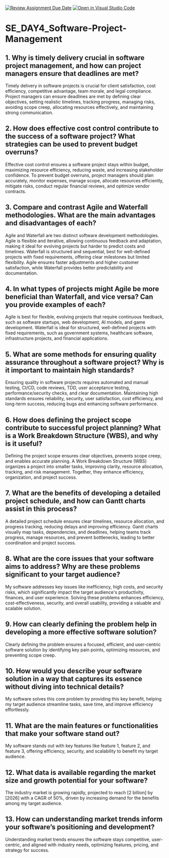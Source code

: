 [![Review Assignment Due Date](https://classroom.github.com/assets/deadline-readme-button-22041afd0340ce965d47ae6ef1cefeee28c7c493a6346c4f15d667ab976d596c.svg)](https://classroom.github.com/a/9pw6JKcu)
[![Open in Visual Studio Code](https://classroom.github.com/assets/open-in-vscode-2e0aaae1b6195c2367325f4f02e2d04e9abb55f0b24a779b69b11b9e10269abc.svg)](https://classroom.github.com/online_ide?assignment_repo_id=18563199&assignment_repo_type=AssignmentRepo)
# SE_DAY4_Software-Project-Management
## 1. Why is timely delivery crucial in software project management, and how can project managers ensure that deadlines are met?
Timely delivery in software projects is crucial for client satisfaction, cost efficiency, competitive advantage, team morale, and legal compliance. Project managers can ensure deadlines are met by defining clear objectives, setting realistic timelines, tracking progress, managing risks, avoiding scope creep, allocating resources effectively, and maintaining strong communication.
## 2. How does effective cost control contribute to the success of a software project? What strategies can be used to prevent budget overruns?
Effective cost control ensures a software project stays within budget, maximizing resource efficiency, reducing waste, and increasing stakeholder confidence. To prevent budget overruns, project managers should plan accurately, monitor expenses, manage scope, allocate resources efficiently, mitigate risks, conduct regular financial reviews, and optimize vendor contracts.
## 3. Compare and contrast Agile and Waterfall methodologies. What are the main advantages and disadvantages of each?
Agile and Waterfall are two distinct software development methodologies. Agile is flexible and iterative, allowing continuous feedback and adaptation, making it ideal for evolving projects but harder to predict costs and timelines. Waterfall is structured and sequential, best for well-defined projects with fixed requirements, offering clear milestones but limited flexibility. Agile ensures faster adjustments and higher customer satisfaction, while Waterfall provides better predictability and documentation.
## 4. In what types of projects might Agile be more beneficial than Waterfall, and vice versa? Can you provide examples of each?
Agile is best for flexible, evolving projects that require continuous feedback, such as software startups, web development, AI models, and game development. Waterfall is ideal for structured, well-defined projects with fixed requirements, such as government systems, healthcare software, infrastructure projects, and financial applications.
## 5. What are some methods for ensuring quality assurance throughout a software project? Why is it important to maintain high standards?
Ensuring quality in software projects requires automated and manual testing, CI/CD, code reviews, TDD, user acceptance testing, performance/security checks, and clear documentation. Maintaining high standards ensures reliability, security, user satisfaction, cost efficiency, and long-term success, reducing bugs and enhancing software performance.
## 6. How does defining the project scope contribute to successful project planning? What is a Work Breakdown Structure (WBS), and why is it useful?
Defining the project scope ensures clear objectives, prevents scope creep, and enables accurate planning. A Work Breakdown Structure (WBS) organizes a project into smaller tasks, improving clarity, resource allocation, tracking, and risk management. Together, they enhance efficiency, organization, and project success.
## 7. What are the benefits of developing a detailed project schedule, and how can Gantt charts assist in this process?
A detailed project schedule ensures clear timelines, resource allocation, and progress tracking, reducing delays and improving efficiency. Gantt charts visually map tasks, dependencies, and deadlines, helping teams track progress, manage resources, and prevent bottlenecks, leading to better coordination and project success.
## 8. What are the core issues that your software aims to address? Why are these problems significant to your target audience?
My software addresses key issues like inefficiency, high costs, and security risks, which significantly impact the target audience's productivity, finances, and user experience. Solving these problems enhances efficiency, cost-effectiveness, security, and overall usability, providing a valuable and scalable solution.
## 9. How can clearly defining the problem help in developing a more effective software solution?
Clearly defining the problem ensures a focused, efficient, and user-centric software solution by identifying key pain points, optimizing resources, and preventing scope creep.
## 10. How would you describe your software solution in a way that captures its essence without diving into technical details?
My software solves this core problem by providing this key benefit, helping my target audience streamline tasks, save time, and improve efficiency effortlessly.
## 11. What are the main features or functionalities that make your software stand out?
My software stands out with key features like feature 1, feature 2, and feature 3, offering efficiency, security, and scalability to benefit my target audience.
## 12. What data is available regarding the market size and growth potential for your software?
The industry market is growing rapidly, projected to reach [2 billion] by [2026] with a CAGR of 50%, driven by increasing demand for the benefits among my target audience.
## 13. How can understanding market trends inform your software’s positioning and development?
Understanding market trends ensures the software stays competitive, user-centric, and aligned with industry needs, optimizing features, pricing, and strategy for success.

